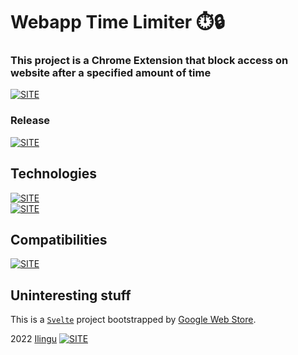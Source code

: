 # Webapp Time Limiter ⏱️🔒

### **This project is a Chrome Extension that block access on website after a specified amount of time**

[![SITE](https://forthebadge.com/images/badges/check-it-out.svg)](https://chrome.google.com/webstore/detail/webapp-limiter/jcdnlcfioanlgmloihnnhkhpbbjhieod)

### Release

[![SITE](https://img.shields.io/badge/release-beta-blue)](https://chrome.google.com/webstore/detail/webapp-limiter/jcdnlcfioanlgmloihnnhkhpbbjhieod)

## Technologies

[![SITE](https://img.shields.io/badge/dependencies-up%20to%20date-green)](https://www.npmjs.com/)  
[![SITE](https://img.shields.io/static/v1?label=MADE%20WITH&message=Svelte&color=ff3d00)](https://svelte.dev/)

## Compatibilities

[![SITE](https://img.shields.io/static/v1?label=Compatible%20With&message=Chrome%20Web%20Store&color=C13B3A)](https://chrome.google.com/webstore/detail/webapp-limiter/jcdnlcfioanlgmloihnnhkhpbbjhieod)

## Uninteresting stuff

This is a [`Svelte`](https://svelte.dev) project bootstrapped by [Google Web Store](https://developer.chrome.com/docs/extensions/mv3/getstarted/).

2022 [Ilingu](https://github.com/Ilingu)
[![SITE](https://img.shields.io/badge/Licence-MIT-yellow)](https://github.com/Ilingu/ack_v2/blob/main/LICENSE)
